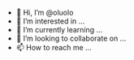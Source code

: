 - 👋 Hi, I’m @oluolo
- 👀 I’m interested in ...
- 🌱 I’m currently learning ...
- 💞️ I’m looking to collaborate on ...
- 📫 How to reach me ...

<!---
oluolo/oluolo is a ✨ special ✨ repository because its `README.md` (this file) appears on your GitHub profile.
You can click the Preview link to take a look at your changes.
--->
